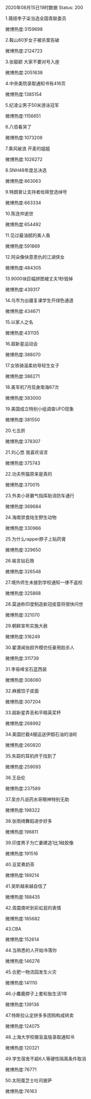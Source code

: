 2020年08月15日19时数据
Status: 200

1.薇娅李子柒当选全国青联委员

微博热度:3159698

2.鞍山60岁女子被杀案告破

微博热度:2124723

3.张靓颖 大家不要对号入座

微博热度:2051638

4.中央美院录取通知书有416页

微博热度:1385154

5.纪凌尘男子50米游泳冠军

微博热度:1156651

6.八佰看哭了

微博热度:1073209

7.乘风破浪 开麦的姐姐

微博热度:1026272

8.SNH48年度总决选

微博热度:863063

9.特朗普让支持者给拜登选绰号

微博热度:663334

10.陈连仲逝世

微博热度:654492

11.见过最油腻的美人鱼

微博热度:591869

12.阿朵像快意恩仇的江湖侠女

微博热度:484305

13.9000块巨幅拼图被丈夫1秒毁掉

微博热度:439317

14.乌市为出疆复课学生开绿色通道

微博热度:434671

15.以家人之名

微博热度:431135

16.超新星运动会

微博热度:388070

17.女铁骑温柔劝导轻生女子

微博热度:386271

18.美军机7月现身南海67次

微博热度:383000

19.美国成立特别小组调查UFO现象

微博热度:381550

20.七五折

微博热度:378307

21.刘心悠 我喜欢谣言

微博热度:375743

22.功夫熊猫原来是真的

微博热度:370015

23.外卖小哥霸气指挥助消防车通行

微博热度:369684

24.海南禁食陆生野生动物

微博热度:330966

25.为什么rapper脖子上贴药膏

微博热度:329650

26.喻言钻石唇

微博热度:326548

27.境外师生未接到学校通知一律不返校

微博热度:325868

28.莫迪称印度制造新冠疫苗将很快问世

微博热度:321070

29.朝鲜宣布实施大赦

微博热度:316249

30.翟潇闻张颜齐模仿任豪用脸杀人

微博热度:311739

31.李易峰宝石蓝西装

微博热度:308060

32.麻酱饺子皮面

微博热度:307204

33.超新星弄丢和平精英奖杯

微博热度:268992

34.美国拦截4艘运送伊朗石油的油轮

微博热度:260820

35.失踪的耳机终于找到了

微博热度:259093

36.王岳伦

微博热度:237589

37.吴亦凡说药水哥眼神特别无助

微博热度:198322

38.张雨绮舞蹈进步好多

微博热度:196811

39.印度男子为亡妻建造1比1硅胶像

微博热度:191516

40.豆浆煮奶茶

微博热度:189214

41.吴昕越来越自信了

微博热度:188435

42.周震南听到彩虹屁的表情

微博热度:185682

43.CBA

微博热度:152614

44.当熟悉的人开始冷落你

微博热度:146276

45.合肥一物流园发生火灾

微博热度:141110

46.小麋鹿脖子上套轮胎生活1年

微博热度:139136

47.特斯拉认定拼多多团购构成转卖

微博热度:124075

48.上海大学校徽盲盒版录取通知书

微博热度:120321

49.学生宿舍不超6人等硬性隔离条件取消

微博热度:76771

50.太阳蛋芝士吐司披萨

微博热度:76163

